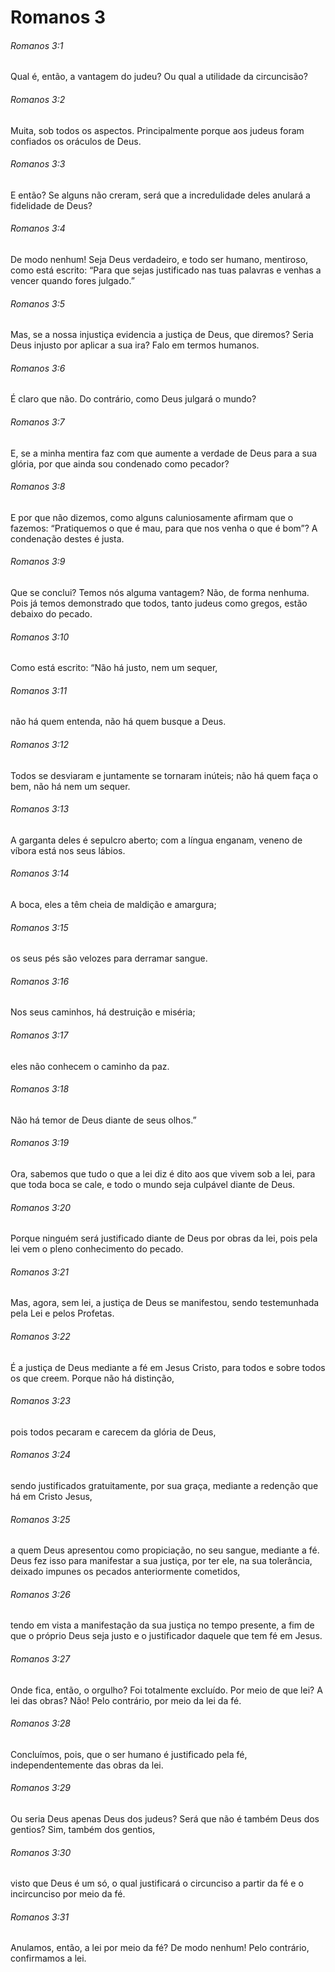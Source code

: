 # Romanos 3

###### Romanos 3:1

Qual é, então, a vantagem do judeu? Ou qual a utilidade da circuncisão?

###### Romanos 3:2

Muita, sob todos os aspectos. Principalmente porque aos judeus foram confiados os oráculos de Deus.

###### Romanos 3:3

E então? Se alguns não creram, será que a incredulidade deles anulará a fidelidade de Deus?

###### Romanos 3:4

De modo nenhum! Seja Deus verdadeiro, e todo ser humano, mentiroso, como está escrito: “Para que sejas justificado nas tuas palavras e venhas a vencer quando fores julgado.”

###### Romanos 3:5

Mas, se a nossa injustiça evidencia a justiça de Deus, que diremos? Seria Deus injusto por aplicar a sua ira? Falo em termos humanos.

###### Romanos 3:6

É claro que não. Do contrário, como Deus julgará o mundo?

###### Romanos 3:7

E, se a minha mentira faz com que aumente a verdade de Deus para a sua glória, por que ainda sou condenado como pecador?

###### Romanos 3:8

E por que não dizemos, como alguns caluniosamente afirmam que o fazemos: “Pratiquemos o que é mau, para que nos venha o que é bom”? A condenação destes é justa.

###### Romanos 3:9

Que se conclui? Temos nós alguma vantagem? Não, de forma nenhuma. Pois já temos demonstrado que todos, tanto judeus como gregos, estão debaixo do pecado.

###### Romanos 3:10

Como está escrito: “Não há justo, nem um sequer,

###### Romanos 3:11

não há quem entenda, não há quem busque a Deus.

###### Romanos 3:12

Todos se desviaram e juntamente se tornaram inúteis; não há quem faça o bem, não há nem um sequer.

###### Romanos 3:13

A garganta deles é sepulcro aberto; com a língua enganam, veneno de víbora está nos seus lábios.

###### Romanos 3:14

A boca, eles a têm cheia de maldição e amargura;

###### Romanos 3:15

os seus pés são velozes para derramar sangue.

###### Romanos 3:16

Nos seus caminhos, há destruição e miséria;

###### Romanos 3:17

eles não conhecem o caminho da paz.

###### Romanos 3:18

Não há temor de Deus diante de seus olhos.”

###### Romanos 3:19

Ora, sabemos que tudo o que a lei diz é dito aos que vivem sob a lei, para que toda boca se cale, e todo o mundo seja culpável diante de Deus.

###### Romanos 3:20

Porque ninguém será justificado diante de Deus por obras da lei, pois pela lei vem o pleno conhecimento do pecado.

###### Romanos 3:21

Mas, agora, sem lei, a justiça de Deus se manifestou, sendo testemunhada pela Lei e pelos Profetas.

###### Romanos 3:22

É a justiça de Deus mediante a fé em Jesus Cristo, para todos e sobre todos os que creem. Porque não há distinção,

###### Romanos 3:23

pois todos pecaram e carecem da glória de Deus,

###### Romanos 3:24

sendo justificados gratuitamente, por sua graça, mediante a redenção que há em Cristo Jesus,

###### Romanos 3:25

a quem Deus apresentou como propiciação, no seu sangue, mediante a fé. Deus fez isso para manifestar a sua justiça, por ter ele, na sua tolerância, deixado impunes os pecados anteriormente cometidos,

###### Romanos 3:26

tendo em vista a manifestação da sua justiça no tempo presente, a fim de que o próprio Deus seja justo e o justificador daquele que tem fé em Jesus.

###### Romanos 3:27

Onde fica, então, o orgulho? Foi totalmente excluído. Por meio de que lei? A lei das obras? Não! Pelo contrário, por meio da lei da fé.

###### Romanos 3:28

Concluímos, pois, que o ser humano é justificado pela fé, independentemente das obras da lei.

###### Romanos 3:29

Ou seria Deus apenas Deus dos judeus? Será que não é também Deus dos gentios? Sim, também dos gentios,

###### Romanos 3:30

visto que Deus é um só, o qual justificará o circunciso a partir da fé e o incircunciso por meio da fé.

###### Romanos 3:31

Anulamos, então, a lei por meio da fé? De modo nenhum! Pelo contrário, confirmamos a lei.

